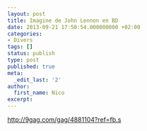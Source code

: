 ```yaml
---
layout: post
title: Imagine de John Lennon en BD
date: 2013-09-21 17:50:54.000000000 +02:00
categories:
- Divers
tags: []
status: publish
type: post
published: true
meta:
  _edit_last: '2'
author:
  first_name: Nico
excerpt:
---
```

<p><a href="http://9gag.com/gag/4881104?ref=fb.s">http://9gag.com/gag/4881104?ref=fb.s</a></p>
<p>&nbsp;</p>
<p>&nbsp;</p>
